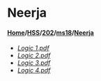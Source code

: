 # Neerja
#### [Home](../../../..)\/[HSS](../../..)\/[202](../..)\/[ms18](..)\/[Neerja]()
- [_Logic 1.pdf_](Logic%201.pdf)
- [_Logic 2.pdf_](Logic%202.pdf)
- [_Logic 3.pdf_](Logic%203.pdf)
- [_Logic 4.pdf_](Logic%204.pdf)
